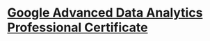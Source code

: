 # [Google Advanced Data Analytics Professional Certificate](https://www.coursera.org/professional-certificates/google-advanced-data-analytics)